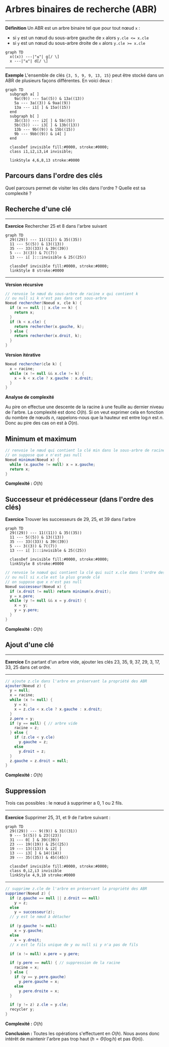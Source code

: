 # Arbres binaires de recherche (ABR)

---

**Définition** Un ABR est un arbre binaire tel que pour tout nœud `x` :
  - si `y` est un nœud du sous-arbre gauche de `x` alors `y.cle <= x.cle`
  - si `y` est un nœud du sous-arbre droite de `x` alors `y.cle >= x.cle`

```mermaid
graph TD
  x((x)) ---|"≤"| g[/ \]
  x ---|"≤"| d[/ \]
```

---

**Exemple** L'ensemble de clés `{3, 5, 9, 9, 13, 15}` peut être stocké dans un ABR de plusieurs façons différentes. En voici deux :

```mermaid
graph TD
  subgraph a[ ]
    9a((9)) --- 5a((5)) & 13a((13))
    5a --- 3a((3)) & 9aa((9))
    13a --- i1[ ] & 15a((15))
  end
  subgraph b[ ]
    3b((3)) --- i2[ ] & 5b((5))
    5b((5)) --- i3[ ] & 13b((13))
    13b --- 9b((9)) & 15b((15))
    9b --- 9bb((9)) & i4[ ]
  end

  classDef invisible fill:#0000, stroke:#0000;
  class i1,i2,i3,i4 invisible;

  linkStyle 4,6,8,13 stroke:#0000
```

## Parcours dans l'ordre des clés

Quel parcours permet de visiter les clés dans l'ordre ? Quelle est sa complexité ?

## Recherche d'une clé

---

**Exercice** Rechercher 25 et 8 dans l'arbre suivant

```mermaid
graph TD
  29((29)) --- 11((11)) & 35((35))
  11 --- 5((5)) & 13((13))
  35 --- 33((33)) & 39((39))
  5 --- 3((3)) & 7((7))
  13 --- i[ ]:::invisible & 25((25))

  classDef invisible fill:#0000, stroke:#0000;
  linkStyle 8 stroke:#0000
```

---

**Version récursive**

```java
// renvoie le nœud du sous-arbre de racine x qui contient k
// ou null si k n'est pas dans cet sous-arbre
Noeud rechercher(Noeud x, cle k) {
  if (x == null || x.cle == k) {
    return x;
  }
  if (k < x.cle) {
    return rechercher(x.gauche, k);
  } else {
    return rechercher(x.droit, k);
  }
}
```

**Version itérative**

```java
Noeud rechercher(cle k) {
  x = racine;
  while (x != null && x.cle != k) {
    x = k < x.cle ? x.gauche : x.droit;
  }
}
```

**Analyse de complexité**

Au pire on effectue une descente de la racine à une feuille au dernier niveau de l'arbre. La complexité est donc $`O(h)`$. Si on veut exprimer cela en fonction du nombre de nœuds $`n`$, rappelons-nous que la hauteur est entre $`\log n`$ est $`n`$. Donc au pire des cas on est à $`O(n)`$.


## Minimum et maximum

```java
// renvoie le nœud qui contient la clé min dans le sous-arbre de racine x
// on suppose que x n'est pas null
Noeud minimum(Noeud x) {
  while (x.gauche != null) x = x.gauche;
  return x;
}
```

**Complexité :** $`O(h)`$


## Successeur et prédécesseur (dans l'ordre des clés)

**Exercice** Trouver les successeurs de 29, 25, et 39 dans l'arbre

```mermaid
graph TD
  29((29)) --- 11((11)) & 35((35))
  11 --- 5((5)) & 13((13))
  35 --- 33((33)) & 39((39))
  5 --- 3((3)) & 7((7))
  13 --- i[ ]:::invisible & 25((25))

  classDef invisible fill:#0000, stroke:#0000;
  linkStyle 8 stroke:#0000
```

```java
// renvoie le noœud qui contient la clé qui suit x.cle dans l'ordre des clés
// ou null si x.cle est la plus grande clé
// on suppose que x n'est pas null
Noeud successeur(Noeud x) {
  if (x.droit != null) return minimum(x.droit);
  y = x.pere;
  while (y != null && x = y.droit) {
    x = y;
    y = y.pere;
  }
}
```

**Complexité :** $`O(h)`$


## Ajout d'une clé

---

**Exercice** En partant d'un arbre vide, ajouter les clés 23, 35, 9, 37, 29, 3, 17, 33, 25 dans cet ordre.

---

```java
// ajoute z.cle dans l'arbre en préservant la propriété des ABR
ajouter(Noeud z) {
  y = null;
  x = racine;
  while (x != null) {
    y = x;
    x = z.cle < x.cle ? x.gauche : x.droit;
  }
  z.pere = y;
  if (y == null) { // arbre vide
    racine = z;
  } else {
    if (z.cle < y.cle)
      y.gauche = z;
    else
      y.droit = z;
  }
  z.gauche = z.droit = null;
}
```

**Complexité :** $`O(h)`$


## Suppression

Trois cas possibles : le nœud à supprimer a 0, 1 ou 2 fils.

---

**Exercice** Supprimer 25, 31, et 9 de l'arbre suivant :

```mermaid
graph TD
  29((29)) --- 9((9)) & 31((31))
  9 --- 5((5)) & 23((23))
  31 --- 0[ ] & 39((39))
  23 --- 19((19)) & 25((25))
  19 --- 13((13)) & i2[ ]
  13 --- i3[ ] & 14((14))
  39 --- 35((35)) & 45((45))

  classDef invisible fill:#0000, stroke:#0000;
  class 0,i2,i3 invisible
  linkStyle 4,9,10 stroke:#0000
```

---

```java
// supprime z.cle de l'arbre en préservant la propriété des ABR
supprimer(Noeud z) {
  if (z.gauche == null || z.droit == null)
    y = z;
  else
    y = successeur(z);
  // y est le nœud à détacher

  if (y.gauche != null)
    x = y.gauche;
  else
    x = y.droit;
  // x est le fils unique de y ou null si y n'a pas de fils

  if (x != null) x.pere = y.pere;

  if (y.pere == null) { // suppression de la racine
    racine = x;
  } else {
    if (y == y.pere.gauche)
      y.pere.gauche = x;
    else
      y.pere.droite = x;
  }

  if (y != z) z.cle = y.cle;
  recycler y;
}
```

**Complexité :** $`O(h)`$


**Conclusion :** Toutes les opérations s'effectuent en $`O(h)`$. Nous avons donc intérêt de maintenir l'arbre pas trop haut ($`h = \Theta(\log h)`$ et pas $`\Theta(n)`$).
